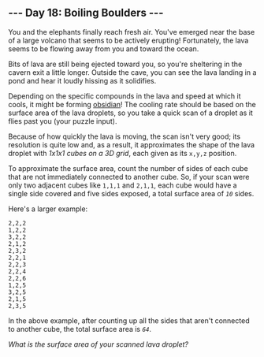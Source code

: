 
<article class="day-desc"><h2>--- Day 18: Boiling Boulders ---</h2><p>You and the elephants finally reach fresh air. You've emerged near the base of a large volcano that seems to be actively erupting! Fortunately, the lava seems to be flowing away from you and toward the ocean.</p>
<p>Bits of lava are still being ejected toward you, so you're sheltering in the cavern exit a little longer. Outside the cave, you can see the lava landing in a pond and hear it loudly hissing as it solidifies.</p>
<p>Depending on the specific compounds in the lava and speed at which it cools, it might be forming <a href="https://en.wikipedia.org/wiki/Obsidian" target="_blank">obsidian</a>! The cooling rate should be based on the surface area of the lava droplets, so you take a quick scan of a droplet as it flies past you (your puzzle input).</p>
<p>Because of how quickly the lava is moving, the scan isn't very good; its resolution is quite low and, as a result, it approximates the shape of the lava droplet with <em>1x1x1 <span title="Unfortunately, you forgot your flint and steel in another dimension.">cubes</span> on a 3D grid</em>, each given as its <code>x,y,z</code> position.</p>
<p>To approximate the surface area, count the number of sides of each cube that are not immediately connected to another cube. So, if your scan were only two adjacent cubes like <code>1,1,1</code> and <code>2,1,1</code>, each cube would have a single side covered and five sides exposed, a total surface area of <code><em>10</em></code> sides.</p>
<p>Here's a larger example:</p>
<pre><code>2,2,2
1,2,2
3,2,2
2,1,2
2,3,2
2,2,1
2,2,3
2,2,4
2,2,6
1,2,5
3,2,5
2,1,5
2,3,5
</code></pre>
<p>In the above example, after counting up all the sides that aren't connected to another cube, the total surface area is <code><em>64</em></code>.</p>
<p><em>What is the surface area of your scanned lava droplet?</em></p>

